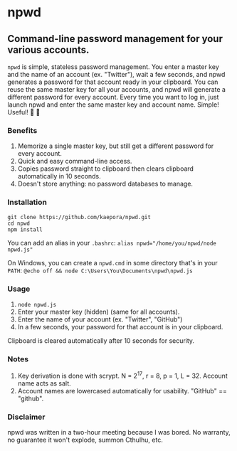 # npwd
## Command-line password management for your various accounts.

`npwd` is simple, stateless password management. You enter a master key and the name of an account (ex. "Twitter"), wait a few seconds, and npwd generates a password for that account ready in your clipboard. You can reuse the same master key for all your accounts, and npwd will generate a different password for every account. Every time you want to log in, just launch npwd and enter the same master key and account name. Simple! Useful! :rainbow: :sparkling_heart:

### Benefits
1. Memorize a single master key, but still get a different password for every account.
2. Quick and easy command-line access.
3. Copies password straight to clipboard then clears clipboard automatically in 10 seconds.
4. Doesn't store anything: no password databases to manage.

### Installation
`git clone https://github.com/kaepora/npwd.git`  
`cd npwd`  
`npm install`  

You can add an alias in your `.bashrc`:
`alias npwd="/home/you/npwd/node npwd.js"`

On Windows, you can create a `npwd.cmd` in some directory that's in your `PATH`:
`@echo off && node C:\Users\You\Documents\npwd\npwd.js`

### Usage
1. `node npwd.js`
2. Enter your master key (hidden) (same for all accounts).
3. Enter the name of your account (ex. "Twitter", "GitHub")
4. In a few seconds, your password for that account is in your clipboard.

Clipboard is cleared automatically after 10 seconds for security.

### Notes
1. Key derivation is done with scrypt. N = 2<sup>17</sup>, r = 8, p = 1, L = 32. Account name acts as salt.
2. Account names are lowercased automatically for usability. "GitHub" == "github".

### Disclaimer
npwd was written in a two-hour meeting because I was bored. No warranty, no guarantee it won't explode, summon Cthulhu, etc.
